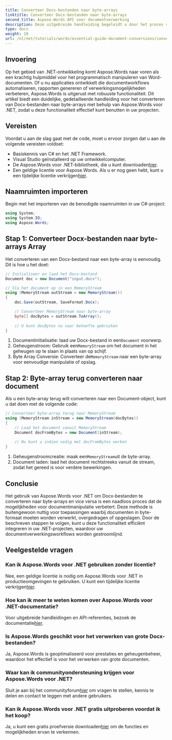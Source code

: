 ```yaml
---
title: Converteer Docx-bestanden naar byte-arrays
linktitle: Converteer Docx-bestanden naar byte-arrays
second_title: Aspose.Words API voor documentverwerking
description: Deze uitgebreide handleiding begeleidt u door het proces van het converteren van Docx-bestanden naar byte-arrays en terug naar documentobjecten met behulp van Aspose.Words voor .NET.
type: docs
weight: 10
url: /nl/net/tutorials/words/essential-guide-document-conversions/convert-docx-to-byte-arrays/
---
```

## Invoering

Op het gebied van .NET-ontwikkeling komt Aspose.Words naar voren als een krachtig hulpmiddel voor het programmatisch manipuleren van Word-documenten. Of u nu applicaties ontwikkelt die documentworkflows automatiseren, rapporten genereren of verwerkingsmogelijkheden verbeteren, Aspose.Words is uitgerust met robuuste functionaliteit. Dit artikel biedt een duidelijke, gedetailleerde handleiding voor het converteren van Docx-bestanden naar byte-arrays met behulp van Aspose.Words voor .NET, zodat u deze functionaliteit effectief kunt benutten in uw projecten.

## Vereisten

Voordat u aan de slag gaat met de code, moet u ervoor zorgen dat u aan de volgende vereisten voldoet:

- Basiskennis van C# en het .NET Framework.
- Visual Studio geïnstalleerd op uw ontwikkelcomputer.
-  De Aspose.Words voor .NET-bibliotheek, die u kunt downloaden[hier](https://releases.aspose.com/words/net/).
- Een geldige licentie voor Aspose.Words. Als u er nog geen hebt, kunt u een tijdelijke licentie verkrijgen[hier](https://purchase.conholdate.com/temporary-license/).

## Naamruimten importeren

Begin met het importeren van de benodigde naamruimten in uw C#-project:

```csharp
using System;
using System.IO;
using Aspose.Words;
```

## Stap 1: Converteer Docx-bestanden naar byte-arrays Array

Het converteren van een Docx-bestand naar een byte-array is eenvoudig. Dit is hoe u het doet:

```csharp
// Initialiseer en laad het Docx-bestand
Document doc = new Document("input.docx");

// Sla het document op in een MemoryStream
using (MemoryStream outStream = new MemoryStream())
{
    doc.Save(outStream, SaveFormat.Docx);

    // Converteer MemoryStream naar byte-array
    byte[] docBytes = outStream.ToArray();
    
    // U kunt docBytes nu naar behoefte gebruiken
}
```
1.  Documentinitialisatie: laad uw Docx-bestand in een`Document` voorwerp.
2.  Geheugenstroom: Gebruik een`MemoryStream` om het document in het geheugen op te slaan in plaats van op schijf.
3.  Byte Array Conversie: Converteer de`MemoryStream` naar een byte-array voor eenvoudige manipulatie of opslag.

## Stap 2: Byte-array terug converteren naar document

Als u een byte-array terug wilt converteren naar een Document-object, kunt u dat doen met de volgende code:

```csharp
// Converteer byte-array terug naar MemoryStream
using (MemoryStream inStream = new MemoryStream(docBytes))
{
    // Laad het document vanuit MemoryStream
    Document docFromBytes = new Document(inStream);
    
    // Nu kunt u indien nodig met docFromBytes werken
}
```
1.  Geheugenstroomcreatie: maak een`MemoryStream`uit de byte-array.
2. Document laden: laad het document rechtstreeks vanuit de stream, zodat het gereed is voor verdere bewerkingen.

## Conclusie

Het gebruik van Aspose.Words voor .NET om Docx-bestanden te converteren naar byte-arrays en vice versa is een naadloos proces dat de mogelijkheden voor documentmanipulatie verbetert. Deze methode is buitengewoon nuttig voor toepassingen waarbij documenten in byte-formaat moeten worden verwerkt, overgedragen of opgeslagen. Door de beschreven stappen te volgen, kunt u deze functionaliteit efficiënt integreren in uw .NET-projecten, waardoor uw documentverwerkingsworkflows worden gestroomlijnd.

## Veelgestelde vragen

### Kan ik Aspose.Words voor .NET gebruiken zonder licentie?
 Nee, een geldige licentie is nodig om Aspose.Words voor .NET in productieomgevingen te gebruiken. U kunt een tijdelijke licentie verkrijgen[hier](https://purchase.conholdate.com/temporary-license/).

### Hoe kan ik meer te weten komen over Aspose.Words voor .NET-documentatie?
 Voor uitgebreide handleidingen en API-referenties, bezoek de documentatie[hier](https://reference.aspose.com/words/net/).

### Is Aspose.Words geschikt voor het verwerken van grote Docx-bestanden?
Ja, Aspose.Words is geoptimaliseerd voor prestaties en geheugenbeheer, waardoor het effectief is voor het verwerken van grote documenten.

### Waar kan ik communityondersteuning krijgen voor Aspose.Words voor .NET?
 Sluit je aan bij het communityforum[hier](https://forum.aspose.com/c/words/8) om vragen te stellen, kennis te delen en contact te leggen met andere gebruikers.

### Kan ik Aspose.Words voor .NET gratis uitproberen voordat ik het koop?
 Ja, u kunt een gratis proefversie downloaden[hier](https://releases.aspose.com/) om de functies en mogelijkheden ervan te verkennen.